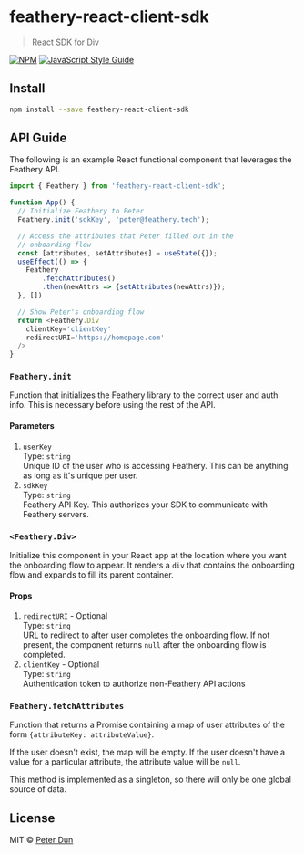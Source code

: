# feathery-react-client-sdk

> React SDK for Div

[![NPM](https://img.shields.io/npm/v/feathery-react-client-sdk.svg)](https://www.npmjs.com/package/feathery-react-client-sdk) [![JavaScript Style Guide](https://img.shields.io/badge/code_style-standard-brightgreen.svg)](https://standardjs.com)

## Install

```bash
npm install --save feathery-react-client-sdk
```

## API Guide
The following is an example React functional component that leverages the Feathery API.
```JavaScript
import { Feathery } from 'feathery-react-client-sdk';

function App() {
  // Initialize Feathery to Peter
  Feathery.init('sdkKey', 'peter@feathery.tech');

  // Access the attributes that Peter filled out in the
  // onboarding flow
  const [attributes, setAttributes] = useState({});
  useEffect(() => {
    Feathery
        .fetchAttributes()
        .then(newAttrs => {setAttributes(newAttrs)});
  }, [])

  // Show Peter's onboarding flow
  return <Feathery.Div
    clientKey='clientKey'
    redirectURI='https://homepage.com'
  />
}
```

### `Feathery.init`
Function that initializes the Feathery library to the correct user and auth info.
This is necessary before using the rest of the API.

#### Parameters
1. `userKey`\
   Type: `string`\
   Unique ID of the user who is accessing Feathery. This can be anything as long as it's unique per user.
2. `sdkKey`\
   Type: `string`\
   Feathery API Key. This authorizes your SDK to communicate with Feathery servers.

### `<Feathery.Div>`
Initialize this component in your React app at the location where
you want the onboarding flow to appear. It renders a `div` that contains
the onboarding flow and expands to fill its parent container.

#### Props
1. `redirectURI` - Optional\
   Type: `string`\
   URL to redirect to after user completes the onboarding flow. If not present, the component returns `null` after the onboarding flow is completed.
2. `clientKey` - Optional\
   Type: `string`\
   Authentication token to authorize non-Feathery API actions

### `Feathery.fetchAttributes`
Function that returns a Promise containing a map of user attributes of the form
`{attributeKey: attributeValue}`.

If the user doesn't exist, the map will be
empty. If the user doesn't have a value for a particular attribute,
the attribute value will be `null`.

This method is implemented as a singleton, so there will only be one
global source of data.

## License
MIT © [Peter Dun](https://github.com/bo-dun-1)
